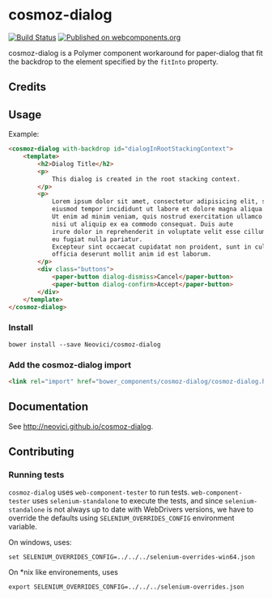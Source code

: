 cosmoz-dialog
=============

[![Build Status](https://travis-ci.org/Neovici/cosmoz-dialog.svg?branch=master)](https://travis-ci.org/Neovici/cosmoz-dialog)
[![Published on webcomponents.org](https://img.shields.io/badge/webcomponents.org-published-blue.svg)](https://www.webcomponents.org/element/Neovici/cosmoz-dialog)

cosmoz-dialog is a Polymer component workaround for paper-dialog that fit the
backdrop to the element specified by the `fitInto` property.

## Credits

## Usage

Example:

<!---
```
<custom-element-demo>
	<template>
		<script src="../webcomponentsjs/webcomponents-lite.js"></script>
		<link rel="import" href="../iron-demo-helpers/demo-snippet.html">
		<link rel="import" href="../iron-demo-helpers/demo-pages-shared-styles.html">
		<link rel="import" href="../paper-button/paper-button.html">
		<link rel="import" href="cosmoz-dialog.html">
		<next-code-block></next-code-block>
	</template>
</custom-element-demo>
```
-->
```html
<cosmoz-dialog with-backdrop id="dialogInRootStackingContext">
	<template>
		<h2>Dialog Title</h2>
		<p>
			This dialog is created in the root stacking context.
		</p>
		<p>
			Lorem ipsum dolor sit amet, consectetur adipisicing elit, sed do
			eiusmod tempor incididunt ut labore et dolore magna aliqua.
			Ut enim ad minim veniam, quis nostrud exercitation ullamco laboris
			nisi ut aliquip ex ea commodo consequat. Duis aute
			irure dolor in reprehenderit in voluptate velit esse cillum dolore
			eu fugiat nulla pariatur.
			Excepteur sint occaecat cupidatat non proident, sunt in culpa qui
			officia deserunt mollit anim id est laborum.
		</p>
		<div class="buttons">
			<paper-button dialog-dismiss>Cancel</paper-button>
			<paper-button dialog-confirm>Accept</paper-button>
		</div>
	</template>
</cosmoz-dialog>
```

### Install

`bower install --save Neovici/cosmoz-dialog`

### Add the cosmoz-dialog import

```html
<link rel="import" href="bower_components/cosmoz-dialog/cosmoz-dialog.html" />
```

## Documentation

See http://neovici.github.io/cosmoz-dialog.

## Contributing

### Running tests

`cosmoz-dialog` uses `web-component-tester` to run tests.
`web-component-tester` uses `selenium-standalone` to execute the tests, and since `selenium-standalone` is not always up to date with WebDrivers versions, 
we have to override the defaults using `SELENIUM_OVERRIDES_CONFIG` environment variable.

On windows, uses:
```
set SELENIUM_OVERRIDES_CONFIG=../../../selenium-overrides-win64.json
```

On *nix like environements, uses
```
export SELENIUM_OVERRIDES_CONFIG=../../../selenium-overrides.json
```
